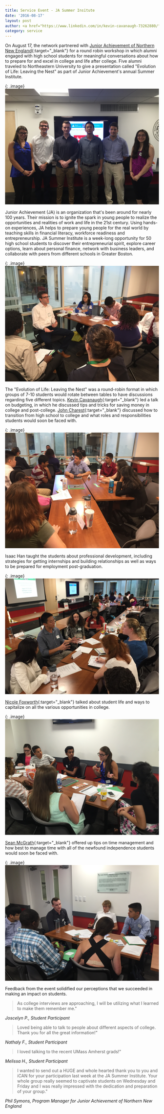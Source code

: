 ```yaml
---
title: Service Event - JA Summer Insitute
date: '2016-08-17'
layout: post
author: <a href="https://www.linkedin.com/in/kevin-cavanaugh-73262880/" target="_blank">Kevin Cavanuagh</a>
category: service
---
```

On August 17, the network partnered with [Junior Achievement of Northern New England](http://janewengland.org/){:target="_blank"} for a round robin workshop in which alumni engaged with high school students for meaningful conversations about how to prepare for and excel in college and life after college. Five alumni traveled to Northeastern University to give a presentation called "Evolution of Life: Leaving the Nest" as part of Junior Achievement's annual Summer Institute. 

{: .image}
<img src="/img/ja-summer-institute/IMG_2987.JPG" />

Junior Achievement (JA) is an organization that's been around for nearly 100 years. Their mission is to ignite the spark in young people to realize the opportunities and realities of work and life in the 21st century. Using hands-on experiences, JA helps to prepare young people for the real world by teaching skills in financial literacy, workforce readiness and entrepreneurship. JA Summer Institute is a week-long opportunity for 50 high school students to discover their entrepreneurial spirit, explore career options, learn about personal finance, network with business leaders, and collaborate with peers from different schools in Greater Boston. 

{: .image}
<img src="/img/ja-summer-institute/IMG_2983.JPG" />

The "Evolution of Life: Leaving the Nest" was a round-robin format in which groups of 7-10 students would rotate between tables to have discussions regarding five different topics. [Kevin Cavanaugh](https://www.linkedin.com/in/kevin-cavanaugh-73262880/){:target="_blank"} led a talk on budgeting, in which he discussed tips and tricks for saving money in college and post-college. [John Charest](https://www.linkedin.com/in/john-charest-33386777/){:target="_blank"} discussed how to transition from high school to college and what roles and responsibilities students would soon be faced with.

{: .image}
<img src="/img/ja-summer-institute/IMG_2982.JPG" />

Isaac Han taught the students about professional development, including strategies for getting internships and building relationships as well as ways to be prepared for employment post-graduation.

{: .image}
<img src="/img/ja-summer-institute/IMG_2980.JPG" />

[Nicole Foxworth](https://www.linkedin.com/in/nicole-foxworth-66421165/){:target="_blank"} talked about student life and ways to capitalize on all the various opportunities in college.

{: .image}
<img src="/img/ja-summer-institute/IMG_2981.JPG" />

[Sean McGrath](https://www.linkedin.com/in/seanrmcgrath/){:target="_blank"} offered up tips on time management and how best to manage time with all of the newfound independence students would soon be faced with. 

{: .image}
<img src="/img/ja-summer-institute/IMG_2984.JPG" />

Feedback from the event solidified our perceptions that we succeeded in making an impact on students. 

> As college interviews are approaching, I will be utilizing what I learned to make them remember me." 

<i>Joscelyn P., Student Participant</i>

> Loved being able to talk to people about different aspects of college. Thank you for all the great information!"

<i>Nathaly F., Student Participant</i>

> I loved talking to the recent UMass Amherst grads!"

<i>Melissa H., Student Participant</i>

> I wanted to send out a HUGE and whole hearted thank you to you and iCAN for your participation last week at the JA Summer Institute. Your whole group really seemed to captivate students on Wednesday and Friday and I was really impressed with the dedication and preparation of your group."

<i>Phil Symons, Program Manager for Junior Achievement of Northern New England</i>

